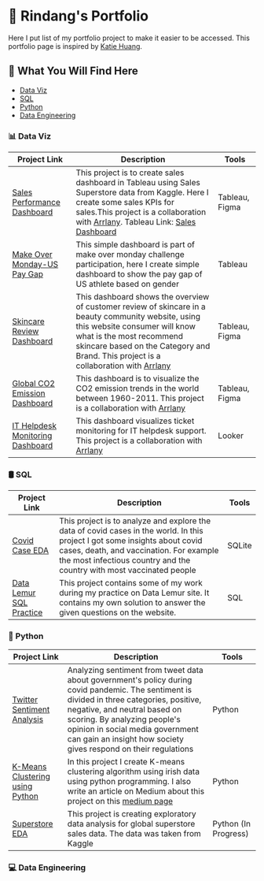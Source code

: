 <h1> 🚀 Rindang's Portfolio </h1>

Here I put list of my portfolio project to make it easier to be accessed. This portfolio page is inspired by [Katie Huang](https://github.com/katiehuangx).

<h2> 📁 What You Will Find Here </h2>

- [Data Viz](#data-viz)
- [SQL](#sql)
- [Python](#python)
- [Data Engineering](#data-engineering)

<h3> 📊 Data Viz </h3>


| Project Link  | Description   |Tools|
| ------------- | ------------- |-----|
| [Sales Performance Dashboard](https://github.com/rindangchi/Sales-Dashboard/blob/main/README.md) | This project is to create sales dashboard in Tableau using Sales Superstore data from Kaggle. Here I create some sales KPIs for sales.This project is a collaboration with [Arrlany](https://github.com/arrlanyhars). Tableau Link: [Sales Dashboard](https://public.tableau.com/app/profile/rindangcahyaning/viz/SalesDashboard_16741907212560/SalesOverview)  | Tableau, Figma|
| [Make Over Monday-US Pay Gap](https://public.tableau.com/app/profile/rindangcahyaning/viz/MakeOverMonday2023W13USPayGap/Dashboard1)  | This simple dashboard is part of make over monday challenge participation, here I create simple dashboard to show the pay gap of US athlete based on gender   | Tableau |
| [Skincare Review Dashboard](https://public.tableau.com/app/profile/rindangcahyaning/viz/SkincareReview/Dashboard2) | This dashboard shows the overview of customer review of skincare in a beauty community website, using this website consumer will know what is the most recommend skincare based on the Category and Brand. This project is a collaboration with [Arrlany](https://github.com/arrlanyhars)| Tableau, Figma |
| [Global CO2 Emission Dashboard](https://public.tableau.com/app/profile/rindangcahyaning/viz/GlobalCO2Emission_16787234006400/Dashboard1) | This dashboard is to visualize the CO2 emission trends in the world between 1960-2011.  This project is a collaboration with [Arrlany](https://github.com/arrlanyhars) | Tableau, Figma|
| [IT Helpdesk Monitoring Dashboard](https://lookerstudio.google.com/reporting/ff88a66d-12e5-4f7c-9603-fcaf189c7b15) | This dashboard visualizes ticket monitoring for IT helpdesk support.  This project is a collaboration with [Arrlany](https://github.com/arrlanyhars) | Looker |

<h3> 🛢️ SQL </h3>

| Project Link  | Description   |Tools|
| ------------- | ------------- |-----|
| [Covid Case EDA](https://github.com/rindangchi/SQL-Covid-EDA/tree/main) | This project is to analyze and explore the data of covid cases in the world. In this project I got some insights about covid cases, death, and vaccination. For example the most infectious country and the country with most vaccinated people | SQLite |
| [Data Lemur SQL Practice](https://github.com/rindangchi/Data-Lemur-SQL/blob/main/README.md) | This project contains some of my work during my practice on Data Lemur site. It contains my own solution to answer the given questions on the website.| SQL |


<h3> 🐍 Python </h3>

| Project Link  | Description   |Tools|
| ------------- | ------------- |-----|
| [Twitter Sentiment Analysis](https://github.com/rindangchi/Simple-Sentiment-Analysis)       | Analyzing sentiment from tweet data about government's policy during covid pandemic. The sentiment is divided in three categories, positive, negative, and neutral based on scoring. By analyzing people's opinion in social media government can gain an insight how society gives respond on their regulations | Python |
| [K-Means Clustering using Python](https://github.com/rindangchi/Python-Practice-/blob/main/Clustering/2_Clustering_K_Means_Algorithm%20(Update).ipynb)  | In this project I create K-means clustering algorithm using irish data using python programming. I also write an article on Medium about this project on this [medium page](https://medium.com/nerd-for-tech/k-means-clustering-using-python-2150769bd0b9) | Python |
| [Superstore EDA](https://github.com/rindangchi/Python-Practice/blob/main/EDA%20Superstore/README.md) | This project is creating exploratory data analysis for global superstore sales data. The data was taken from Kaggle | Python (In Progress) |

<h3> 💻 Data Engineering </h3>

